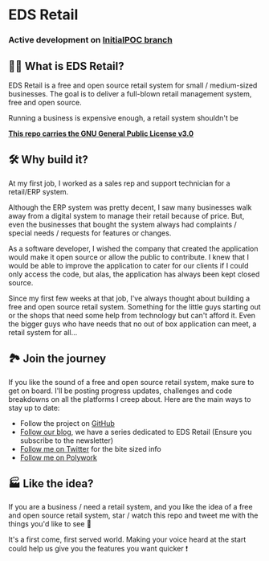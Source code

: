 # EDS Retail

### Active development on [InitialPOC branch](https://github.com/c0der4t/EDS_Retail/tree/InitialPOC)
## 🤷‍♂️ What is EDS Retail?

EDS Retail is a free and open source retail system for small / medium-sized businesses.
The goal is to deliver a full-blown retail management system, free and open source.

Running a business is expensive enough, a retail system shouldn't be

[**This repo carries the GNU General Public License v3.0**](
https://github.com/c0der4t/EDS_Retail/blob/main/LICENSE)

## 🛠 Why build it?

At my first job, I worked as a sales rep and support technician for a retail/ERP system. 

Although the ERP system was pretty decent, I saw many businesses walk away from a digital system to manage their retail because of price. But, even the businesses that bought the system always had complaints / special needs / requests for features or changes.

As a software developer, I wished the company that created the application would make it open source or allow the public to contribute. I knew that I would be able to improve the application to cater for our clients if I could only access the code, but alas, the application has always been kept closed source.

Since my first few weeks at that job, I've always thought about building a free and open source retail system. Something for the little guys starting out or the shops that need some help from technology but can't afford it. Even the bigger guys who have needs that no out of box application can meet, a retail system for all...

## 🏞 Join the journey 

If you like the sound of a free and open source retail system, make sure to get on board. I'll be posting progress updates, challenges and code breakdowns on all the platforms I creep about. Here are the main ways to stay up to date:

- Follow the project on [GitHub](https://github.com/c0der4t/EDS_Retail/)
- [Follow our blog](https://blog.ekronds.co.za/series/eds-retail), we have a series dedicated to EDS Retail (Ensure you subscribe to the newsletter)
- [Follow me on Twitter](https://twitter.com/EkronMonte) for the bite sized info
- [Follow me on Polywork](https://www.polywork.com/c0der4t)


## 🏭 Like the idea?

If you are a business / need a retail system, and you like the idea of a free and open source retail system, star / watch this repo and tweet me with the things you'd like to see 👀

It's a first come, first served world. Making your voice heard at the start could help us give you the features you want quicker ❗
